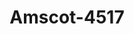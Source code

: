 ---
f_zip-code: 33773
f_state-code: FL
title: Amscot-4517
f_phone: 727-398-4531
f_city-only: Largo
f_address: 11152 Starkey Rd Largo
f_location-unique-id: '4517'
slug: amscot-4517
updated-on: '2024-05-30T13:46:58.046Z'
created-on: '2024-05-30T13:36:59.803Z'
published-on: '2024-05-30T13:54:32.469Z'
f_city-state: cms/city/largo-fl.md
f_company: cms/company/amscot.md
f_state: cms/state/florida.md
layout: '[payday-loan].html'
tags: payday-loan
---